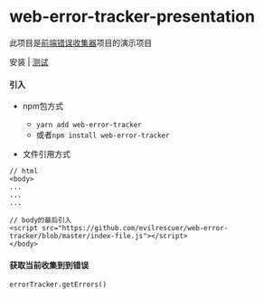 # web-error-tracker-presentation
此项目是[前端错误收集器](https://github.com/evilrescuer/web-error-tracker)项目的演示项目

安装 | [测试](./README_demo.md)
#### 引入

* npm包方式
    * `yarn add web-error-tracker`
    * 或者`npm install web-error-tracker`

* 文件引用方式
```
// html
<body>
...
...
...

// body的最后引入
<script src="https://github.com/evilrescuer/web-error-tracker/blob/master/index-file.js"></script>
</body>
```

#### 获取当前收集到到错误
`errorTracker.getErrors()`

